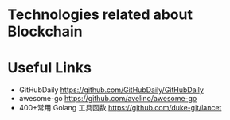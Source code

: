 # Technologies related about Blockchain


# Useful Links

- GitHubDaily https://github.com/GitHubDaily/GitHubDaily
- awesome-go https://github.com/avelino/awesome-go
- 400+常用 Golang 工具函数 https://github.com/duke-git/lancet

